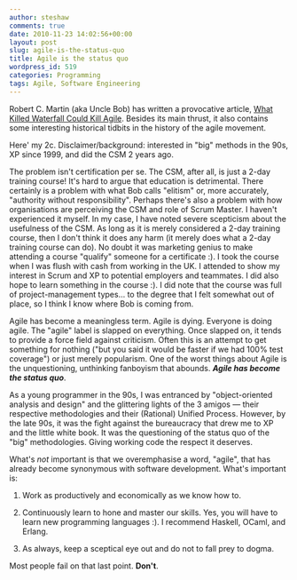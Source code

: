 ```yaml
---
author: steshaw
comments: true
date: 2010-11-23 14:02:56+00:00
layout: post
slug: agile-is-the-status-quo
title: Agile is the status quo
wordpress_id: 519
categories: Programming
tags: Agile, Software Engineering
---
```


Robert C. Martin (aka Uncle Bob) has written a provocative article, [What
Killed Waterfall Could Kill
Agile](https://gist.github.com/joshwand/710960).
Besides its main thrust, it also contains some interesting historical tidbits
in the history of the agile movement.

Here' my 2c. Disclaimer/background: interested in "big" methods in the 90s,
XP since 1999, and did the CSM 2 years ago.

The problem isn't certification per se. The CSM, after all, is just a 2-day
training course! It's hard to argue that education is detrimental. There
certainly is a problem with what Bob calls "elitism" or, more accurately, "authority
without responsibility". Perhaps there's also a problem with how organisations
are perceiving the CSM and role of Scrum Master. I haven't experienced it
myself. In my case, I have noted severe scepticism about the usefulness of the
CSM. As long as it is merely considered a 2-day training course, then I
don't think it does any harm (it merely does what a 2-day training course can
do). No doubt it was marketing genius to make attending a course "qualify"
someone for a certificate :). I took the course when I was flush with cash from
working in the UK. I attended to show my interest in Scrum and XP to
potential employers and teammates. I did also hope to learn something in the
course :). I did note that the course was full of project-management types... to
the degree that I felt somewhat out of place, so I think I know where Bob is
coming from.

Agile has become a meaningless term. Agile is dying. Everyone is doing agile.
The "agile" label is slapped on everything. Once slapped on, it tends to
provide a force field against criticism. Often this is an attempt to get
something for nothing ("but you said it would be faster if we had 100% test
coverage") or just merely popularism. One of the worst things about Agile is
the unquestioning, unthinking fanboyism that abounds. **_Agile has become the
status quo_**.

As a young programmer in the 90s, I was entranced by "object-oriented analysis
and design" and the glittering lights of the 3 amigos — their respective
methodologies and their (Rational) Unified Process. However, by the late 90s,
it was the fight against the bureaucracy that drew me to XP and the little white
book. It was the questioning of the status quo of the "big" methodologies.
Giving working code the respect it deserves.

What's _not_ important is that we overemphasise a word, "agile", that has
already become synonymous with software development. What's important is:

1. Work as productively and economically as we know how to.

2. Continuously learn to hone and master our skills. Yes, you will have to
   learn new programming languages :). I recommend Haskell, OCaml, and
   Erlang.
	
3. As always, keep a sceptical eye out and do not to fall prey to dogma.

Most people fail on that last point. **Don't**.
